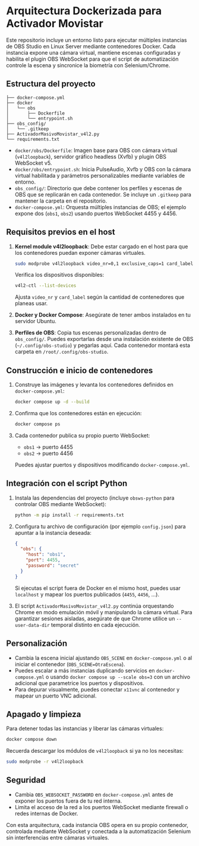 # Arquitectura Dockerizada para Activador Movistar

Este repositorio incluye un entorno listo para ejecutar múltiples instancias de OBS Studio en Linux Server mediante contenedores Docker. Cada instancia expone una cámara virtual, mantiene escenas configuradas y habilita el plugin OBS WebSocket para que el script de automatización controle la escena y sincronice la biometría con Selenium/Chrome.

## Estructura del proyecto

```
├── docker-compose.yml
├── docker
│   └── obs
│       ├── Dockerfile
│       └── entrypoint.sh
├── obs_config/
│   └── .gitkeep
├── ActivadorMasivoMovistar_v4l2.py
└── requirements.txt
```

- `docker/obs/Dockerfile`: Imagen base para OBS con cámara virtual (`v4l2loopback`), servidor gráfico headless (Xvfb) y plugin OBS WebSocket v5.
- `docker/obs/entrypoint.sh`: Inicia PulseAudio, Xvfb y OBS con la cámara virtual habilitada y parámetros personalizables mediante variables de entorno.
- `obs_config/`: Directorio que debe contener los perfiles y escenas de OBS que se replicarán en cada contenedor. Se incluye un `.gitkeep` para mantener la carpeta en el repositorio.
- `docker-compose.yml`: Orquesta múltiples instancias de OBS; el ejemplo expone dos (`obs1`, `obs2`) usando puertos WebSocket 4455 y 4456.

## Requisitos previos en el host

1. **Kernel module v4l2loopback**: Debe estar cargado en el host para que los contenedores puedan exponer cámaras virtuales.

   ```bash
   sudo modprobe v4l2loopback video_nr=0,1 exclusive_caps=1 card_label="obs0","obs1"
   ```

   Verifica los dispositivos disponibles:

   ```bash
   v4l2-ctl --list-devices
   ```

   Ajusta `video_nr` y `card_label` según la cantidad de contenedores que planeas usar.

2. **Docker y Docker Compose**: Asegúrate de tener ambos instalados en tu servidor Ubuntu.

3. **Perfiles de OBS**: Copia tus escenas personalizadas dentro de `obs_config/`. Puedes exportarlas desde una instalación existente de OBS (`~/.config/obs-studio`) y pegarlas aquí. Cada contenedor montará esta carpeta en `/root/.config/obs-studio`.

## Construcción e inicio de contenedores

1. Construye las imágenes y levanta los contenedores definidos en `docker-compose.yml`:

   ```bash
   docker compose up -d --build
   ```

2. Confirma que los contenedores están en ejecución:

   ```bash
   docker compose ps
   ```

3. Cada contenedor publica su propio puerto WebSocket:
   - `obs1` → puerto 4455
   - `obs2` → puerto 4456

   Puedes ajustar puertos y dispositivos modificando `docker-compose.yml`.

## Integración con el script Python

1. Instala las dependencias del proyecto (incluye `obsws-python` para controlar OBS mediante WebSocket):

   ```bash
   python -m pip install -r requirements.txt
   ```

2. Configura tu archivo de configuración (por ejemplo `config.json`) para apuntar a la instancia deseada:

   ```json
   {
     "obs": {
       "host": "obs1",
       "port": 4455,
       "password": "secret"
     }
   }
   ```

   Si ejecutas el script fuera de Docker en el mismo host, puedes usar `localhost` y mapear los puertos publicados (`4455`, `4456`, ...).

3. El script `ActivadorMasivoMovistar_v4l2.py` continúa orquestando Chrome en modo emulación móvil y manipulando la cámara virtual. Para garantizar sesiones aisladas, asegúrate de que Chrome utilice un `--user-data-dir` temporal distinto en cada ejecución.

## Personalización

- Cambia la escena inicial ajustando `OBS_SCENE` en `docker-compose.yml` o al iniciar el contenedor (`OBS_SCENE=OtraEscena`).
- Puedes escalar a más instancias duplicando servicios en `docker-compose.yml` o usando `docker compose up --scale obs=3` con un archivo adicional que parametrice los puertos y dispositivos.
- Para depurar visualmente, puedes conectar `x11vnc` al contenedor y mapear un puerto VNC adicional.

## Apagado y limpieza

Para detener todas las instancias y liberar las cámaras virtuales:

```bash
docker compose down
```

Recuerda descargar los módulos de `v4l2loopback` si ya no los necesitas:

```bash
sudo modprobe -r v4l2loopback
```

## Seguridad

- Cambia `OBS_WEBSOCKET_PASSWORD` en `docker-compose.yml` antes de exponer los puertos fuera de tu red interna.
- Limita el acceso de la red a los puertos WebSocket mediante firewall o redes internas de Docker.

Con esta arquitectura, cada instancia OBS opera en su propio contenedor, controlada mediante WebSocket y conectada a la automatización Selenium sin interferencias entre cámaras virtuales.
